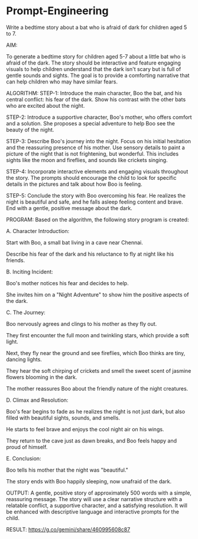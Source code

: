# Prompt-Engineering
Write a bedtime story about a bat who is afraid of dark for children aged 5 to 7.

AIM:

To generate a bedtime story for children aged 5-7 about a little bat who is afraid of the dark. The story should be interactive and feature engaging visuals to help children understand that the dark isn't scary but is full of gentle sounds and sights. The goal is to provide a comforting narrative that can help children who may have similar fears.

ALGORITHM:
STEP-1: Introduce the main character, Boo the bat, and his central conflict: his fear of the dark. Show his contrast with the other bats who are excited about the night.

STEP-2: Introduce a supportive character, Boo's mother, who offers comfort and a solution. She proposes a special adventure to help Boo see the beauty of the night.

STEP-3: Describe Boo's journey into the night. Focus on his initial hesitation and the reassuring presence of his mother. Use sensory details to paint a picture of the night that is not frightening, but wonderful. This includes sights like the moon and fireflies, and sounds like crickets singing.

STEP-4: Incorporate interactive elements and engaging visuals throughout the story. The prompts should encourage the child to look for specific details in the pictures and talk about how Boo is feeling.

STEP-5: Conclude the story with Boo overcoming his fear. He realizes the night is beautiful and safe, and he falls asleep feeling content and brave. End with a gentle, positive message about the dark.

PROGRAM:
Based on the algorithm, the following story program is created:

A. Character Introduction:

Start with Boo, a small bat living in a cave near Chennai.

Describe his fear of the dark and his reluctance to fly at night like his friends.

B. Inciting Incident:

Boo's mother notices his fear and decides to help.

She invites him on a "Night Adventure" to show him the positive aspects of the dark.

C. The Journey:

Boo nervously agrees and clings to his mother as they fly out.

They first encounter the full moon and twinkling stars, which provide a soft light.

Next, they fly near the ground and see fireflies, which Boo thinks are tiny, dancing lights.

They hear the soft chirping of crickets and smell the sweet scent of jasmine flowers blooming in the dark.

The mother reassures Boo about the friendly nature of the night creatures.

D. Climax and Resolution:

Boo's fear begins to fade as he realizes the night is not just dark, but also filled with beautiful sights, sounds, and smells.

He starts to feel brave and enjoys the cool night air on his wings.

They return to the cave just as dawn breaks, and Boo feels happy and proud of himself.

E. Conclusion:

Boo tells his mother that the night was "beautiful."

The story ends with Boo happily sleeping, now unafraid of the dark.

OUTPUT:
A gentle, positive story of approximately 500 words with a simple, reassuring message. The story will use a clear narrative structure with a relatable conflict, a supportive character, and a satisfying resolution. It will be enhanced with descriptive language and interactive prompts for the child.

RESULT:
https://g.co/gemini/share/460995608c87
